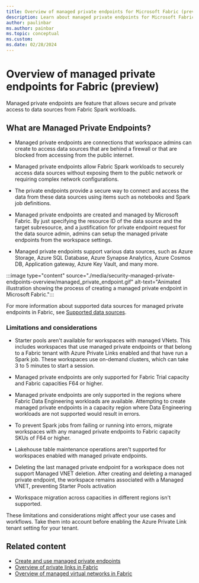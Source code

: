 ```yaml
---
title: Overview of managed private endpoints for Microsoft Fabric (preview)
description: Learn about managed private endpoints for Microsoft Fabric.
author: paulinbar
ms.author: painbar
ms.topic: conceptual
ms.custom:
ms.date: 02/28/2024
---
```


# Overview of managed private endpoints for Fabric (preview)

Managed private endpoints are feature that allows secure and private access to data sources from Fabric Spark workloads.

## What are Managed Private Endpoints?

* Managed private endpoints are connections that workspace admins can create to access data sources that are behind a firewall or that are blocked from accessing from the public internet.

* Managed private endpoints allow Fabric Spark workloads to securely access data sources without exposing them to the public network or requiring complex network configurations.

* The private endpoints provide a secure way to connect and access the data from these data sources using items such as notebooks and Spark job definitions. 

* Managed private endpoints are created and managed by Microsoft Fabric. By just specifying the resource ID of the data source and the target subresource, and a justification for private endpoint request for the data source admin, admins can setup the managed private endpoints from the workspace settings.

* Managed private endpoints support various data sources, such as Azure Storage, Azure SQL Database, Azure Synapse Analytics, Azure Cosmos DB, Application gateway, Azure Key Vault, and many more.

:::image type="content" source="./media/security-managed-private-endpoints-overview/managed_private_endpoint.gif" alt-text="Animated illustration showing the process of creating a managed private endpoint in Microsoft Fabric.":::

For more information about supported data sources for managed private endpoints in Fabric, see [Supported data sources](./security-managed-private-endpoints-create.md#supported-data-sources).

### Limitations and considerations

* Starter pools aren't available for workspaces with managed VNets. This includes workspaces that use managed private endpoints or that belong to a Fabric tenant with Azure Private Links enabled and that have run a Spark job. These workspaces use on-demand clusters, which can take 3 to 5 minutes to start a session.

* Managed private endpoints are only supported for Fabric Trial capacity and Fabric capacities F64 or higher.

* Managed private endpoints are only supported in the regions where Fabric Data Engineering workloads are available. Attempting to create managed private endpoints in a capacity region where Data Engineering workloads are not supported would result in errors.

* To prevent Spark jobs from failing or running into errors, migrate workspaces with any managed private endpoints to Fabric capacity SKUs of F64 or higher.

* Lakehouse table maintenance operations aren't supported for workspaces enabled with managed private endpoints.

* Deleting the last managed private endpoint for a workspace does not support Managed VNET deletion. After creating and deleting a managed private endpoint, the workspace remains associated with a Managed VNET, preventing Starter Pools activation

* Workspace migration across capacities in different regions isn't supported.

These limitations and considerations might affect your use cases and workflows. Take them into account before enabling the Azure Private Link tenant setting for your tenant.

## Related content

* [Create and use managed private endpoints](./security-managed-private-endpoints-create.md)
* [Overview of private links in Fabric](./security-private-links-overview.md)
* [Overview of managed virtual networks in Fabric](./security-managed-vnets-fabric-overview.md)
